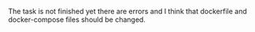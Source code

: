 The task is not finished yet there are errors and I think that dockerfile and docker-compose files should be changed.
